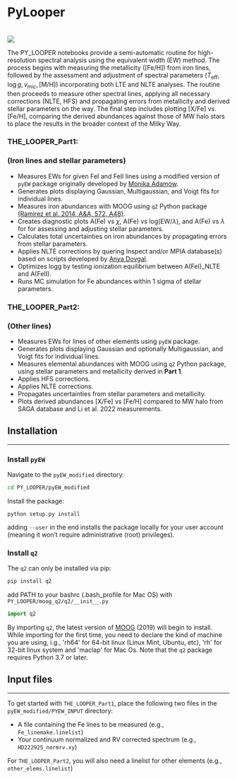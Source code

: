 # PyLooper
<br/>
<a href="https://arxiv.org/abs/2503.05927">
    <img src="https://img.shields.io/badge/read-paper-blue"/></a>
    
The PY_LOOPER notebooks provide a semi-automatic routine for high-resolution spectral analysis using the equivalent width (EW) method. The process begins with measuring the metallicity ([Fe/H]) from iron lines, followed by the assessment and adjustment of spectral parameters ($T_{\text{eff}}, \log g, v_{\text{mic}}, [\text{M/H}]$) incorporating both LTE and NLTE analyses. The routine then proceeds to measure other spectral lines, applying all necessary corrections (NLTE, HFS) and propagating errors from metallicity and derived stellar parameters on the way. The final step includes plotting [X/Fe] vs. [Fe/H], comparing the derived abundances against those of MW halo stars to place the results in the broader context of the Milky Way.

### THE_LOOPER_Part1:
### (Iron lines and stellar parameters)
* Measures EWs for given FeI and FeII lines using a modified version of `pyEW` package originally developed by [Monika Adamow](https://github.com/madamow/pyEW).
* Generates plots displaying Gaussian, Multigaussian, and Voigt fits for individual lines.
* Measures iron abundances with MOOG using `q2` Python package [(Ramirez et al. 2014, A&A, 572, A48)](https://github.com/astroChasqui/q2/tree/master).
* Creates diagnostic plots A(Fe) vs $\chi$, A(Fe) vs log(EW/$\lambda$), and A(Fe) vs $\lambda$ for for assessing and adjusting stellar parameters.
* Calculates total uncertainties on iron abundances by propagating errors from stellar parameters.
* Applies NLTE corrections by quering Inspect and/or MPIA database(s) based on scripts developed by [Anya Dovgal](https://github.com/anyadovgal/NLTE-correction.git).
* Optimizes logg by testing ionization equilibrium between A(FeI)_NLTE and A(FeII).
* Runs MC simulation for Fe abundances within 1 sigma of stellar parameters.

### THE_LOOPER_Part2:
### (Other lines)
* Measures EWs for lines of other elements using `pyEW` package.
* Generates plots displaying Gaussian and optionally Multigaussian, and Voigt fits for individual lines.
* Measures elemental abundances with MOOG using `q2` Python package, using stellar parameters and metallicity derived in **Part 1**.
* Applies HFS corrections.
* Applies NLTE corrections.
* Propagates uncertainties from stellar parameters and metallicity. 
* Plots derived abundances [X/Fe] vs [Fe/H] compared to MW halo from SAGA database and Li et al. 2022 measurements.

## Installation
---------------
### Install `pyEW`
Navigate to the `pyEW_modified` directory:

```bash
cd PY_LOOPER/pyEW_modified
```
Install the package:
```
python setup.py install
```
 adding `--user` in the end installs the package locally for your user account (meaning it won’t require administrative (root) privileges).

### Install `q2`
The `q2` can only be installed via pip:

```bash
pip install q2
```
add PATH to your bashrc (.bash_profile for Mac OS) with `PY_LOOPER/moog_q2/q2/__init__.py`

```python
import q2
```

By importing `q2`, the latest version of <a href="http://www.as.utexas.edu/~chris/moog.html">MOOG</a> (2019) will begin to install. While importing for the first time, you need to declare the kind of machine you are using, i.g., 'rh64' for 64-bit linux (Linux Mint, Ubuntu, etc), 'rh' for 32-bit linux system and 'maclap' for Mac Os. Note that the `q2` package requires Python 3.7 or later. 

## Input files
---------------
To get started with `THE_LOOPER_Part1`, place the following two files in the `pyEW_modified/PYEW_INPUT` directory:
* A file containing the Fe lines to be measured (e.g., `Fe_linemake.linelist`)
* Your continuum normalized and RV corrected spectrum (e.g., `HD222925_normrv.xy`)

For `THE_LOOPER_Part2`, you will also need a linelist for other elements (e.g., `other_elems.linelist`)
